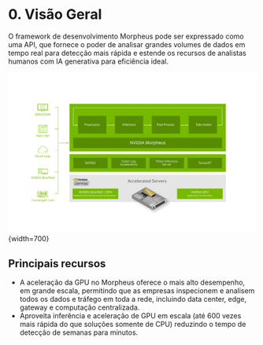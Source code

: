 # 0. Visão Geral

O framework de desenvolvimento Morpheus pode ser expressado como uma API, que fornece o poder de analisar grandes volumes de dados em tempo real para detecção mais rápida e estende os recursos de analistas humanos com IA generativa para eficiência ideal.

![nvidia-morpheus](/assets/nvidia-morpheus.svg){width=700}

## Principais recursos

- A aceleração da GPU no Morpheus oferece o mais alto desempenho, em grande escala, permitindo que as empresas inspecionem e analisem todos os dados e tráfego em toda a rede, incluindo data center, edge, gateway e computação centralizada.
- Aproveita inferência e aceleração de GPU em escala (até 600 vezes mais rápida do que soluções somente de CPU) reduzindo o tempo de detecção de semanas para minutos.

